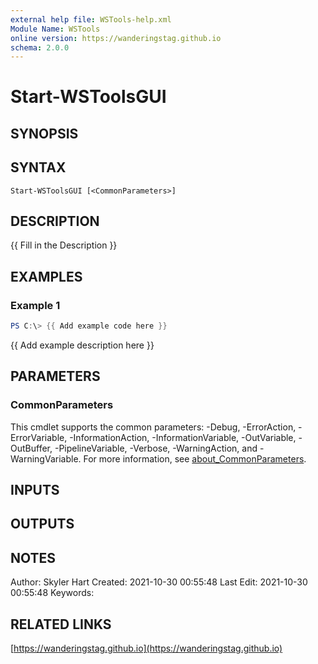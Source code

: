 ```yaml
---
external help file: WSTools-help.xml
Module Name: WSTools
online version: https://wanderingstag.github.io
schema: 2.0.0
---
```


# Start-WSToolsGUI

## SYNOPSIS

## SYNTAX

```
Start-WSToolsGUI [<CommonParameters>]
```

## DESCRIPTION
{{ Fill in the Description }}

## EXAMPLES

### Example 1
```powershell
PS C:\> {{ Add example code here }}
```

{{ Add example description here }}

## PARAMETERS

### CommonParameters
This cmdlet supports the common parameters: -Debug, -ErrorAction, -ErrorVariable, -InformationAction, -InformationVariable, -OutVariable, -OutBuffer, -PipelineVariable, -Verbose, -WarningAction, and -WarningVariable. For more information, see [about_CommonParameters](http://go.microsoft.com/fwlink/?LinkID=113216).

## INPUTS

## OUTPUTS

## NOTES
Author: Skyler Hart
Created: 2021-10-30 00:55:48
Last Edit: 2021-10-30 00:55:48
Keywords:

## RELATED LINKS

[https://wanderingstag.github.io](https://wanderingstag.github.io)

